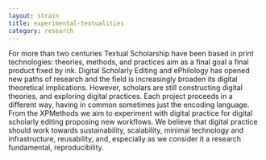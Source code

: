 ```yaml
---
layout: strain
title: experimental-textualities
category: research
---
```


For more than two centuries Textual Scholarship have been based in print technologies: theories, methods, and practices aim as a final goal a final product fixed by ink. Digital Scholarly Editing and ePhilology has opened new paths of research and the field is increasingly broaden its digital theoretical implications. However, scholars are still constructing digital theories, and exploring digital practices. Each project proceeds in a different way, having in common sometimes just the encoding language. From the XPMethods we aim to experiment with digital practice for digital scholarly editing proposing new workflows. We believe that digital practice should work towards sustainability, scalability, minimal technology and infrastructure, reusability, and, especially as we consider it a research fundamental, reproducibility. 